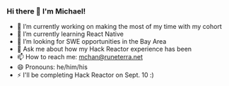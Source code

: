 ### Hi there 👋 I'm Michael!

- 🔭 I’m currently working on making the most of my time with my cohort
- 🌱 I’m currently learning React Native
- 🤔 I’m looking for SWE opportunities in the Bay Area
- 💬 Ask me about how my Hack Reactor experience has been
- 📫 How to reach me: mchan@runeterra.net
- 😄 Pronouns: he/him/his
- ⚡ I'll be completing Hack Reactor on Sept. 10 :)
